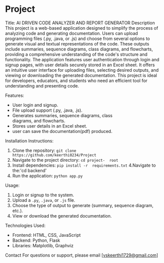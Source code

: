 # Project
Title:
AI DRIVEN CODE ANALYZER AND REPORT GENERATOR
Description
This project is a web-based application designed to simplify the process of analyzing code and generating documentation. Users can upload programming files (.py, .java, or .js) and choose from several options to generate visual and textual representations of the code. These outputs include summaries, sequence diagrams, class diagrams, and flowcharts, providing a comprehensive understanding of the code's structure and functionality.
The application features user authentication through login and signup pages, with user details securely stored in an Excel sheet. It offers an intuitive user interface for uploading files, selecting desired outputs, and viewing or downloading the generated documentation. This project is ideal for developers, educators, and students who need an efficient tool for understanding and presenting code.

Features:
- User login and signup.
- File upload support (.py, .java, .js).
- Generates summaries, sequence diagrams, class    
  diagrams, and flowcharts.
- Stores user details in an Excel sheet.
- user can save the documentation(pdf) produced.

Installation Instructions:
1. Clone the repository: `git clone 
   https://github.com/keerthi0234/Project`
2. Navigate to the project directory: `cd project- 
   root`
3. Install dependencies: `pip install -r 
   requirements.txt`
4.Navigate to the:'cd backend'
5. Run the application: `python app.py`

Usage:
1. Login or signup to the system.
2. Upload a `.py`, `.java`, or `.js` file.
3. Choose the type of output to generate (summary, sequence diagram, etc.).
4. View or download the generated documentation.


Technologies Used:
- Frontend: HTML, CSS, JavaScript
- Backend: Python, Flask
- Libraries: Matplotlib, Graphviz

Contact
For questions or support, please email [vskeerthi1729@gmail.com]



